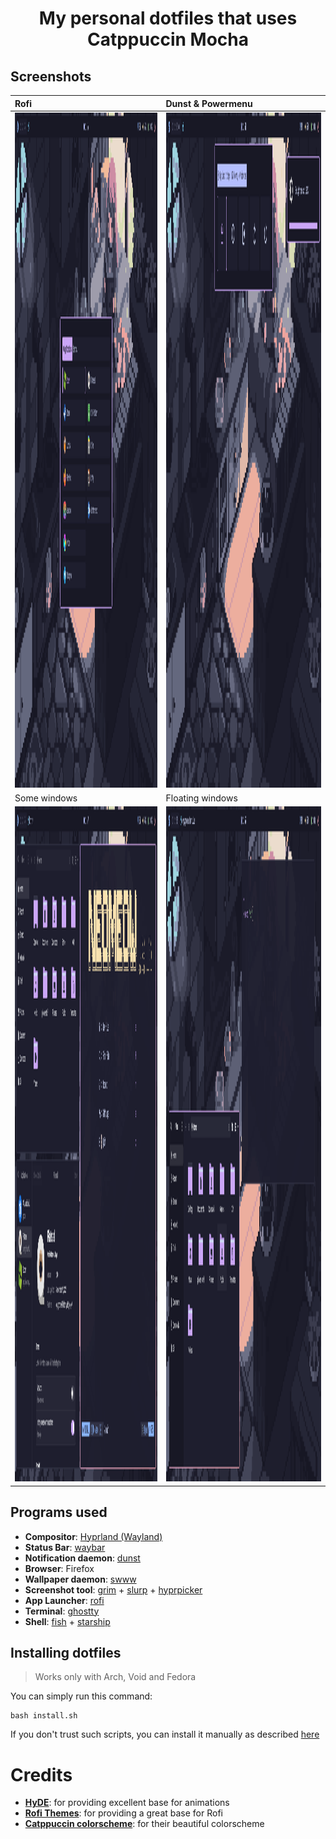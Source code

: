 <h1 align="center"> My personal dotfiles that uses Catppuccin Mocha</h1>

## Screenshots

| Rofi | Dunst & Powermenu |
|:---|:---------------|
| <img width="1920" height="1080" alt="image" src="assets/preview/rofi.png" /> | <img width="1920" height="1080" alt="image" src="assets/preview/widgets.png" /> |
| Some windows | Floating windows |
| <img width="1920" height="1080" alt="image" src="assets/preview/some-windows.png" /> | <img width="1920" height="1080" alt="image" src="assets/preview/floating-stuff.png" /> |

## Programs used
- **Compositor**: [Hyprland (Wayland)](https://hypr.land/)
- **Status Bar**: [waybar](https://github.com/Alexays/Waybar)
- **Notification daemon**: [dunst](https://github.com/dunst-project/dunst)
- **Browser**: Firefox
- **Wallpaper daemon**: [swww](https://github.com/LGFae/swww)
- **Screenshot tool**: [grim](https://github.com/emersion/grim) + [slurp](https://github.com/emersion/slurp) + [hyprpicker](https://github.com/hyprwm/hyprpicker)
- **App Launcher**: [rofi](https://github.com/davatorium/rofi)
- **Terminal**: [ghostty](https://github.com/ghostty-org/ghostty)
- **Shell**: [fish](https://github.com/fish-shell/fish-shell) + [starship](https://github.com/starship/starship)

## Installing dotfiles
> Works only with Arch, Void and Fedora

You can simply run this command:
```
bash install.sh
```

If you don't trust such scripts, you can install it manually as described [here](assets/MANUAL-INSTALL.md)

# Credits
- **[HyDE](https://github.com/HyDE-Project/HyDE)**: for providing excellent base for animations
- **[Rofi Themes](https://github.com/adi1090x/rofi)**: for providing a great base for Rofi
- **[Catppuccin colorscheme](https://catppuccin.com/)**: for their beautiful colorscheme
